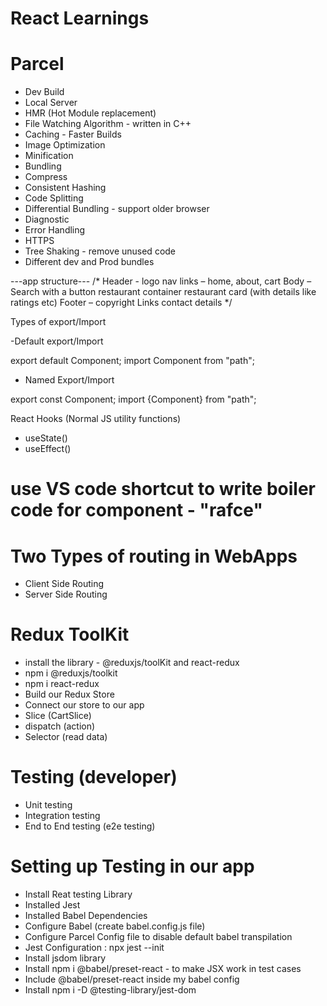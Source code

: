 # React Learnings

# Parcel
- Dev Build
- Local Server
- HMR (Hot Module replacement)
- File Watching Algorithm - written in C++
- Caching - Faster Builds
- Image Optimization
- Minification
- Bundling
- Compress
- Consistent Hashing
- Code Splitting
- Differential Bundling - support older browser
- Diagnostic
- Error Handling
- HTTPS
- Tree Shaking - remove unused code
- Different dev and Prod bundles

---app structure---
/*
Header - 
    logo 
    nav links – home, about, cart
Body – 
    Search with a button
    restaurant container 
        restaurant card (with details like ratings etc)
Footer – 
    copyright
    Links
    contact details 
*/

Types of export/Import

-Default export/Import

export default Component;
import Component from "path";

- Named Export/Import

export const Component;
import {Component} from "path";

React Hooks
(Normal JS utility functions)

- useState()
- useEffect()


# use VS code shortcut to write boiler code for component - "rafce"

# Two Types of routing in WebApps
- Client Side Routing
- Server Side Routing

# Redux ToolKit
- install the library - @reduxjs/toolKit and react-redux 
- npm i @reduxjs/toolkit 
- npm i react-redux
- Build our Redux Store
- Connect our store to our app
- Slice (CartSlice) 
- dispatch (action)
- Selector (read data)

# Testing (developer)
- Unit testing
- Integration testing
- End to End testing (e2e testing)

# Setting up Testing in our app
- Install Reat testing Library
- Installed Jest
- Installed Babel Dependencies
- Configure Babel (create babel.config.js file)
- Configure Parcel Config file to disable default babel transpilation
- Jest Configuration : npx jest --init
- Install jsdom library
- Install npm i @babel/preset-react - to make JSX work in test cases
- Include @babel/preset-react inside my babel config
- Install npm i -D @testing-library/jest-dom

